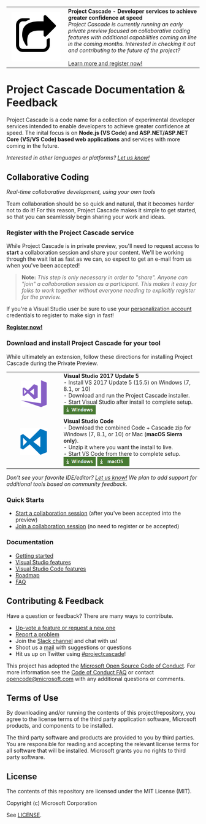 <table style="width: 100%; border-style: none;"><tr>
<td style="width: 140px; text-align: center;"><img src="docs/media/cascade-icon.png" style="width: 128px; height: 128px;" /></td>
<td><strong>Project Cascade - Developer services to achieve greater confidence at speed</strong><br />
<i>Project Cascade is currently running an early private preview focused on collaborative coding features with additional capabilities coming on line in the coming months. Interested in checking it out and contributing to the future of the project?</i><br />
<br />
<a href="http://aka.ms/project-cascade">Learn more and register now!</a>
</td>
</tr></table>

# Project Cascade Documentation & Feedback
Project Cascade is a code name for a collection of experimental developer services intended to enable developers to achieve greater confidence at speed. The inital focus is on **Node.js (VS Code) and ASP.NET/ASP.NET Core (VS/VS Code) based web applications** and services with more coming in the future.

_Interested in other languages or platforms? [Let us know!](https://github.com/Microsoft/project-cascade/issues/12)_

## Collaborative Coding
_Real-time collaborative development, using your own tools_

Team collaboration should be so quick and natural, that it becomes harder not to do it! For this reason, Project Cascade makes it simple to get started, so that you can seamlessly begin sharing your work and ideas.

### Register with the Project Cascade service

While Project Cascade is in private preview, you'll need to request access to **start** a collaboration session and share your content. We'll be working through the wait list as fast as we can, so expect to get an e-mail from us when you've been accepted! 

> **Note:** _This step is only necessary in order to "share". Anyone can "join" a collaboration session as a participant. This makes it easy for folks to work together without everyone needing to explicitly register for the preview._

If you're a Visual Studio user be sure to use your [personalization account](https://msdn.microsoft.com/en-us/library/dn457348.aspx) credentials to register to make sign in fast!

**[Register now!](http://aka.ms/project-cascade)**

### Download and install Project Cascade for your tool
While ultimately an extension, follow these directions for installing Project Cascade during the Private Preview. 

<table style="width: 100%; border-style: none;">
<tr>
    <td style="width: 128px; text-align: center; border:none;"><img src="docs/media/vs-icon.png" /></td>
    <td>
        <strong>Visual Studio 2017 Update 5</strong><br />
       - Install VS 2017 Update 5 (15.5) on Windows (7, 8.1, or 10) <br/>
       - Download and run the Project Cascade installer. <br />
       - Start Visual Studio after install to complete setup.<br />
       <a href="http://aka.ms/project-cascade/dl/vs"><img style="padding: 0; spacing: 0;" src="docs/media/download-for-win.png"></a><br />
    </td>
</tr>
<tr>
    <td style="width: 128px; text-align: center; border:none;"><img src="docs/media/vscode-icon.png" /></td>
    <td>
        <strong>Visual Studio Code</strong><br />
        - Download the combined Code + Cascade zip for Windows (7, 8.1, or 10) or Mac (<strong>macOS Sierra only</strong>).<br />
        - Unzip it where you want the install to live.<br/>
        - Start VS Code from there to complete setup.<br />
        <a href="http://aka.ms/project-cascade/dl/vscode-win"><img src="docs/media/download-for-win.png"></a>
        <a href="http://aka.ms/project-cascade/dl/vscode-mac"><img src="docs/media/download-for-mac.png"></a><br />
    </td>
</tr>
</table>

_Don't see your favorite IDE/editor? [Let us know!](https://github.com/Microsoft/project-cascade/issues/24) We plan to add support for additional tools based on community feedback._

### Quick Starts

- [Start a collaboration session](welcome/welcome-owner.md) (after you've been accepted into the preview)
- [Join a collaboration session](welcome/welcome-joiner.md) (no need to register or be accepted)

### Documentation 
- [Getting started](docs/getting-started.md)
- [Visual Studio features](docs/collab-vs.md)
- [Visual Studio Code features](docs/collab-vscode,md)
- [Roadmap](docs/roadmap.md)
- [FAQ](docs/faq.md)

## Contributing & Feedback
Have a question or feedback? There are many ways to contribute.

- [Up-vote a feature or request a new one](https://github.com/Microsoft/project-cascade/issues?utf8=%E2%9C%93&q=is%3Aopen%20is%3Aissue%20label%3Afeature-request%20sort%3Areactions-%2B1%20)
- [Report a problem](CONTRIBUTING.md#filing-visual-studio-problems)
- Join the [Slack channel](http://project-cascade.slack.com) and chat with us!
- Shoot us a [mail](mailto:project-cascade@microsoft.com) with suggestions or questions
- Hit us up on Twitter using [#projectcascade](https://twitter.com/search?f=tweets&q=%23projectcascade&src=typd)!

This project has adopted the [Microsoft Open Source Code of Conduct](https://opensource.microsoft.com/codeofconduct/).
For more information see the [Code of Conduct FAQ](https://opensource.microsoft.com/codeofconduct/faq/) or
contact [opencode@microsoft.com](mailto:opencode@microsoft.com) with any additional questions or comments.

## Terms of Use
By downloading and/or running the contents of this project/repository, you agree to the license terms of the third party application software, Microsoft products, and components to be installed.

The third party software and products are provided to you by third parties. You are responsible for reading and accepting the relevant license terms for all software that will be installed. Microsoft grants you no rights to third party software.

## License
The contents of this repository are licensed under the MIT License (MIT). 

Copyright (c) Microsoft Corporation

See [LICENSE](LICENSE).

